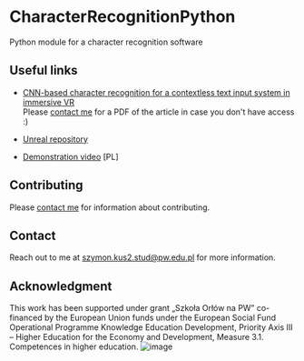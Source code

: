 # CharacterRecognitionPython
Python module for a character recognition software

## Useful links
* [CNN-based character recognition for a contextless text input system in immersive VR](https://ieeexplore.ieee.org/document/9585252)  
Please [contact me](#contact) for a PDF of the article in case you don't have access :)

* [Unreal repository](https://github.com/ogoras/CharacterRecognitionUnreal)

* [Demonstration video](https://youtu.be/ENtQapIbBok) [PL]

## Contributing
Please [contact me](#contact) for information about contributing.

## Contact
Reach out to me at szymon.kus2.stud@pw.edu.pl for more information.

## Acknowledgment
This work has been supported under grant „Szkoła Orłów na PW” co-financed by the European Union funds under the European Social Fund Operational Programme Knowledge Education Development, Priority Axis III – Higher Education for the Economy and Development, Measure 3.1. Competences in higher education.
![image](https://user-images.githubusercontent.com/57366786/151806331-5d7c4e39-cb14-46d6-a280-79805d387246.png)
